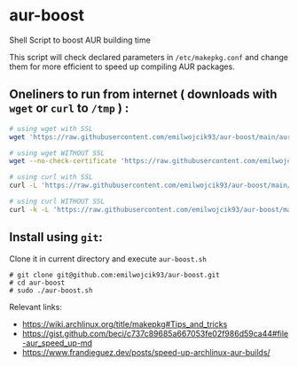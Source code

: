 # aur-boost
Shell Script to boost AUR building time

This script will check declared parameters in `/etc/makepkg.conf` and change them for more efficient to speed up compiling AUR packages.

## Oneliners to run from internet ( downloads with `wget` or `curl` to `/tmp` ) :
```bash
# using wget with SSL
wget 'https://raw.githubusercontent.com/emilwojcik93/aur-boost/main/aur-boost.sh' -O "/tmp/aur-boost.sh" && chmod 755 "/tmp/aur-boost.sh" && sudo /tmp/aur-boost.sh

# using wget WITHOUT SSL
wget --no-check-certificate 'https://raw.githubusercontent.com/emilwojcik93/aur-boost/main/aur-boost.sh' -O "/tmp/aur-boost.sh" && chmod 755 "/tmp/aur-boost.sh" && sudo  /tmp/aur-boost.sh

# using curl with SSL
curl -L 'https://raw.githubusercontent.com/emilwojcik93/aur-boost/main/aur-boost.sh' -o "/tmp/aur-boost.sh" && chmod 755 "/tmp/aur-boost.sh" && sudo  /tmp/aur-boost.sh

# using curl WITHOUT SSL
curl -k -L 'https://raw.githubusercontent.com/emilwojcik93/aur-boost/main/aur-boost.sh' -o "/tmp/aur-boost.sh" && chmod 755 "/tmp/aur-boost.sh" && sudo  /tmp/aur-boost.sh
```
## Install using `git`:  
Clone it in current directory and execute `aur-boost.sh`
```
# git clone git@github.com:emilwojcik93/aur-boost.git
# cd aur-boost
# sudo ./aur-boost.sh
```

Relevant links:
 - https://wiki.archlinux.org/title/makepkg#Tips_and_tricks
 - https://gist.github.com/beci/c737c89685a667053fe02f986d59ca44#file-aur_speed_up-md
 - https://www.frandieguez.dev/posts/speed-up-archlinux-aur-builds/